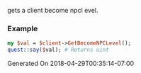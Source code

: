gets a client become npcl evel.
### Example

```perl
my $val = $client->GetBecomeNPCLevel();
quest::say($val); # Returns uint
```


Generated On 2018-04-29T00:35:14-07:00